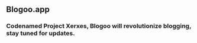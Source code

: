 ## Blogoo.app
### Codenamed Project Xerxes, Blogoo will revolutionize blogging, stay tuned for updates.

